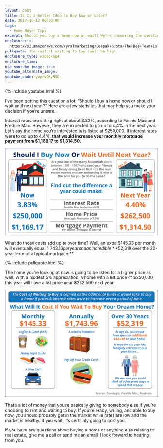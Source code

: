 ```yaml
---
layout: post
title: Is It a Better Idea to Buy Now or Later?
date: 2017-10-13 00:00:00
tags:
  - Home Buyer Tips
excerpt: Should you buy a home now or wait? We’re answering the question today.
enclosure: >-
  https://s3.amazonaws.com/vyralmarketing/Deepak+Gupta/The+Dee+Team+Is+waiting+worth+it.mp4
pullquote: The cost of waiting to buy could be high.
enclosure_type: video/mp4
enclosure_time:
use_youtube_image: true
youtube_alternate_image:
youtube_code: ywyrvGXyBS8
---
```



{% include youtube.html %}

I’ve been getting this question a lot: “Should I buy a home now or should I wait until next year?” Here are a few statistics that may help you make your decision if you’re unsure.

Interest rates are sitting right at about 3.83%, according to Fannie Mae and Freddie Mac. However, they are expected to go up to 4.4% in the next year. Let’s say the home you’re interested in is listed at $250,000. If interest rates were to go up to 4.4%, **that would increase your monthly mortgage payment from $1,169.17 to $1,314.50.**

**![](/uploads/versions/cost-of-waiting-1---x----1500-857x---.jpg)**

What do those costs add up to over time? Well, an extra $145.33 per month will eventually equal $1,743.16 per year and an incredible **$52,319 over the 30-year term of a typical mortgage.**

{% include pullquote.html %}

The home you’re looking at now is going to be listed for a higher price as well. With a modest 5% appreciation, a home with a list price of $250,000 this year will have a list price near $262,500 next year. &nbsp;

![](/uploads/versions/cost-of-waiting-2---x----1215-857x---.jpg)

That’s a lot of money that you’re basically giving to somebody else if you’re choosing to rent and waiting to buy. If you’re ready, willing, and able to buy now, you should probably get in the market while rates are low and the market is healthy. If you wait, it’s certainly going to cost you.

If you have any questions about buying a home or anything else relating to real estate, give me a call or send me an email. I look forward to hearing from you.